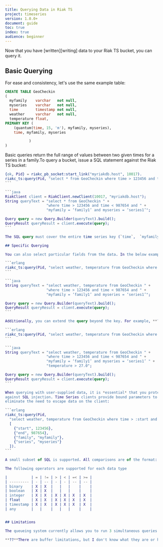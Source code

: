```yaml
---
title: Querying Data in Riak TS
project: timeseries
version: 1.0.0+
document: guide
toc: true
index: true
audience: beginner
---
```


Now that you have [written][writing] data to your Riak TS bucket, you can query it.

## Basic Querying

For ease and consistency, let's use the same example table:

```sql
CREATE TABLE GeoCheckin
(
  myfamily    varchar   not null,
  myseries    varchar   not null,
  time        timestamp not null,
  weather     varchar   not null,
  temperature float,
PRIMARY KEY (
    (quantum(time, 15, 'm'), myfamily, myseries),
    time, myfamily, myseries

           )
)
```

Basic queries return the full range of values between two given times for a series in a family.To query a bucket, issue a SQL statement against the Riak TS bucket:

````erlang
{ok, Pid} = riakc_pb_socket:start_link("myriakdb.host", 10017).
riakc_ts:query(Pid, "select * from GeoCheckin where time > 123456 and time < 987654 and myfamily = ‘family1’ and myseries = ‘series1’").
```

```java
RiakClient client = RiakClient.newClient(10017, "myriakdb.host");
String queryText = "select * from GeoCheckin " +
                   "where time > 123456 and time < 987654 and " +
                   "myfamily = ‘family1’ and myseries = ‘series1’";

Query query = new Query.Builder(queryText).build();
QueryResult queryResult = client.execute(query);
```

The SQL query must cover the entire time series key (`time`,  `myfamily`, `myseries`). If any part of the time series key is missing, you will get an error.

## Specific Querying

You can also select particular fields from the data. In the below example, **??** what specifically is happening here?:

```erlang
riakc_ts:query(Pid, "select weather, temperature from GeoCheckin where time > 123456 and time < 987654 and myfamily = ‘family1’ and myseries = ‘series1’").
```

```java
String queryText = "select weather, temperature from GeoCheckin " +
                   "where time > 123456 and time < 987654 and " +
                   "myfamily = ‘family1’ and myseries = ‘series1’";

Query query = new Query.Builder(queryText).build();
QueryResult queryResult = client.execute(query);
```

Additionally, you can extend the query beyond the key. For example, **??** what's happening in this example?:

```erlang
riakc_ts:query(Pid, "select weather, temperature from GeoCheckin where time > 123456 and time < 987654 and myfamily = ‘family1’ and myseries = ‘series1’ and temperature > 27.0").
```

```java
String queryText = "select weather, temperature from GeoCheckin " +
                   "where time > 123456 and time < 987654 and " +
                   "myfamily = ‘family1’ and myseries = ‘series1’ " +
                   "temperature > 27.0";

Query query = new Query.Builder(queryText).build();
QueryResult queryResult = client.execute(query);
```

When querying with user-supplied data, it is *essential* that you protect
against SQL injection. Time Series clients provide bound parameters to
eliminate the need to escape data on the client:

```erlang
riakc_ts:query(Pid,
  "select weather, temperature from GeoCheckin where time > :start and time < :end and myfamily = :family and myseries = :series and temperature > :temperature",
  [
    {"start", 123456},
    {"end", 987654},
    {"family", "myfamily"},
    {"series", "myseries"}
  ]).
```

A small subset of SQL is supported. All comparisons are of the format: `Field Operator Constant`

The following operators are supported for each data type

|           | = | != | > | < | =< | >= |
| --------- | - | -- | - | - | -- | -- |
| binary    | X | X  |   |   |    |    |
| boolean   | X | X  |   |   |    |    |
| integer   | X | X  | X | X | X  | X  |
| float     | X | X  | X | X | X  | X  |
| timestamp | X | X  | X | X | X  | X  |
| any       |   |    |   |   |    |    |


## Limitations

The queueing system currently allows you to run 3 simultaneous queries only.

**??**There are buffer limitations, but I don't know what they are or how to guide users.

